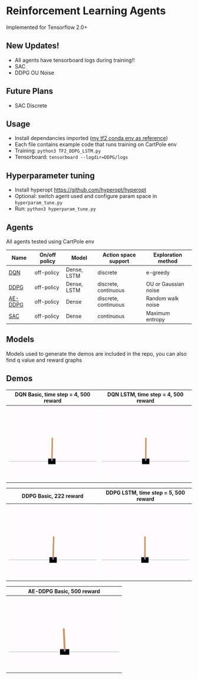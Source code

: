 # Reinforcement Learning Agents 
Implemented for Tensorflow 2.0+

## New Updates!
- All agents have tensorboard logs during training!!
- SAC
- DDPG OU Noise

## Future Plans
- SAC Discrete

## Usage
- Install dependancies imported ([my tf2 conda env as reference](https://github.com/anita-hu/TF2-RL/mytf2env.txt))
- Each file contains example code that runs training on CartPole env
- Training: `python3 TF2_DDPG_LSTM.py`
- Tensorboard: `tensorboard --logdir=DDPG/logs`

## Hyperparameter tuning
- Install hyperopt https://github.com/hyperopt/hyperopt
- Optional: switch agent used and configure param space in `hyperparam_tune.py` 
- Run: `python3 hyperparam_tune.py`

## Agents
All agents tested using CartPole env

| Name | On/off policy | Model | Action space support | Exploration method |
| --- | --- | --- | --- | --- |
| [DQN](https://www.cs.toronto.edu/~vmnih/docs/dqn.pdf) | off-policy | Dense, LSTM | discrete | e-greedy |
| [DDPG](https://arxiv.org/pdf/1509.02971.pdf) | off-policy | Dense, LSTM | discrete, continuous | OU or Gaussian noise |
| [AE-DDPG](https://arxiv.org/pdf/1903.00827.pdf) | off-policy | Dense | discrete, continuous | Random walk noise |
| [SAC](https://arxiv.org/pdf/1812.05905.pdf) | off-policy | Dense | continuous | Maximum entropy |


## Models
Models used to generate the demos are included in the repo, you can also find q value and reward graphs 

## Demos
| DQN Basic, time step = 4, 500 reward | DQN LSTM, time step = 4, 500 reward |
| --- | --- |
| <img src="DQN/gifs/test_render_basic_time_step4_reward500.gif" height="200"> | <img src="DQN/gifs/test_render_lstm_time_step4_reward500.gif" height="200"> |

| DDPG Basic, 222 reward | DDPG LSTM, time step = 5, 500 reward |
| --- | --- |
| <img src="DDPG/gifs/test_render_basic_reward222.gif" height="200"> | <img src="DDPG/gifs/test_render_lstm_time_step5_reward500.gif" height="200"> |

| AE-DDPG Basic, 500 reward |
| --- |
| <img src="AE-DDPG/gifs/test_render_basic_reward500.gif" height="200"> |
